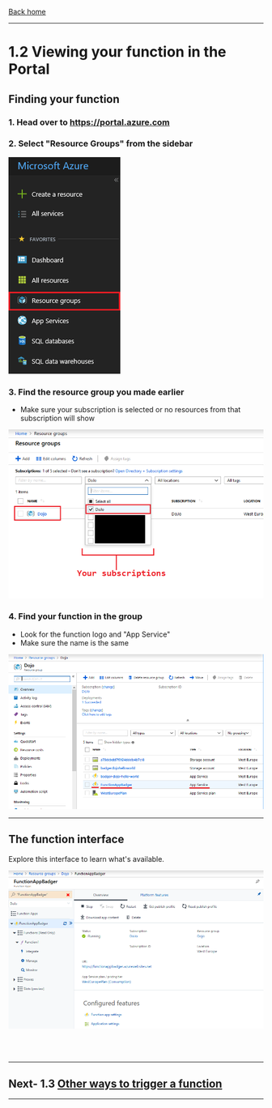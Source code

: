 [Back home](/README.md)

---

# 1.2 Viewing your function in the Portal

## Finding your function
### 1. Head over to https://portal.azure.com

### 2. Select "Resource Groups" from the sidebar

![Portal Sidebar](/Images/sidebar.png)

### 3. Find the resource group you made earlier
* Make sure your subscription is selected or no resources from that subscription will show

![Resource Groups](/Images/resource-groups.png)

### 4. Find your function in the group
* Look for the function logo and "App Service"
* Make sure the name is the same

![Resource Group](/Images/resource-group.png)


---

## The function interface

Explore this interface to learn what's available.

![Resource Group](/Images/function-portal.png)


<br><br>

---
## Next- 1.3 [Other ways to trigger a function](/First-Steps/1.3/README.md)
---